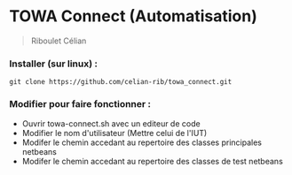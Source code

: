 # TOWA Connect (Automatisation)
> Riboulet Célian

### Installer (sur linux) :
``` git clone https://github.com/celian-rib/towa_connect.git ```

### Modifier pour faire fonctionner :
- Ouvrir towa-connect.sh avec un editeur de code
- Modifier le nom d'utilisateur (Mettre celui de l'IUT)
- Modifer le chemin accedant au repertoire des classes principales netbeans
- Modifer le chemin accedant au repertoire des classes de test netbeans
